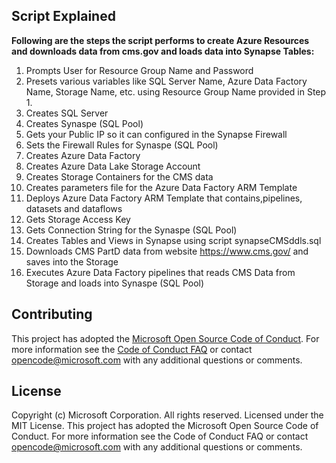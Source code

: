 ## Script Explained

**Following are the steps the script performs to create Azure Resources and downloads data from cms.gov and loads data into Synapse Tables:**
1. Prompts User for Resource Group Name and Password
2. Presets various variables like SQL Server Name, Azure Data Factory Name, Storage Name, etc. using Resource Group Name provided in Step 1.
3. Creates SQL Server
4. Creates Synaspe (SQL Pool)
5. Gets your Public IP so it can configured in the Synapse Firewall
6. Sets the Firewall Rules for Synaspe (SQL Pool)
7. Creates Azure Data Factory
8. Creates Azure Data Lake Storage Account
9. Creates Storage Containers for the CMS data
10. Creates parameters file for the Azure Data Factory ARM Template
11. Deploys Azure Data Factory ARM Template that contains,pipelines, datasets and dataflows
12. Gets Storage Access Key
13. Gets Connection String for the Synaspe (SQL Pool)
14. Creates Tables and Views in Synapse using script synapseCMSddls.sql
15. Downloads CMS PartD data from website https://www.cms.gov/ and saves into the Storage
16. Executes Azure Data Factory pipelines that reads CMS Data from Storage and loads into Synaspe (SQL Pool)

## Contributing
This project has adopted the [Microsoft Open Source Code of Conduct](https://opensource.microsoft.com/codeofconduct/).
For more information see the [Code of Conduct FAQ](https://opensource.microsoft.com/codeofconduct/faq/) or
contact [opencode@microsoft.com](mailto:opencode@microsoft.com)
with any additional questions or comments.

## License
Copyright (c) Microsoft Corporation. All rights reserved. Licensed under the MIT License. This project has adopted the Microsoft Open Source Code of Conduct. For more information see the Code of Conduct FAQ or contact opencode@microsoft.com with any additional questions or comments.
